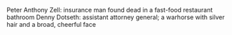 Peter Anthony Zell: insurance man found dead in a fast-food restaurant bathroom
Denny Dotseth: assistant attorney general; a warhorse with silver hair and a broad, cheerful face
